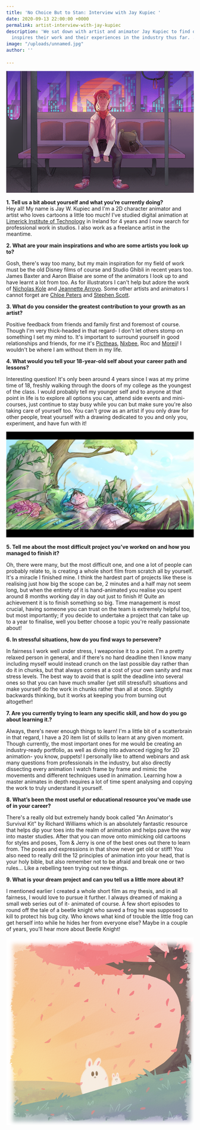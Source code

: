```yaml
---
title: 'No Choice But to Stan: Interview with Jay Kupiec '
date: 2020-09-13 22:00:00 +0000
permalink: artist-interview-with-jay-kupiec
description: 'We sat down with artist and animator Jay Kupiec to find out about what
  inspires their work and their experiences in the industry thus far. . '
image: "/uploads/unnamed.jpg"
author: ''

---
```

![](/uploads/static.png)

**1. Tell us a bit about yourself and what you’re currently doing?**  
Hey all! My name is Jay W. Kupiec and I'm a 2D character animator and artist who loves cartoons a little too much! I've studied digital animation at [Limerick Institute of Technology](https://lit.ie/) in Ireland for 4 years and I now search for professional work in studios. I also work as a freelance artist in the meantime.

**2. What are your main inspirations and who are some artists you look up to?**

Gosh, there's way too many, but my main inspiration for my field of work must be the old Disney films of course and Studio Ghibli in recent years too. James Baxter and Aaron Blaise are some of the animators I look up to and have learnt a lot from too. As for illustrators I can't help but adore the work of [Nicholas Kole](https://www.nicholaskole.art/) and [Jeannette Arroyo](http://jeannette-arroyo.com/). Some other artists and animators I cannot forget are [Chloe Peters](https://chlofolio.wixsite.com/portfolio) and [Stephen Scott](https://www.blindcoyote.com/).

**3. What do you consider the greatest contribution to your growth as an artist?**

Positive feedback from friends and family first and foremost of course. Though I'm very thick-headed in that regard- I don't let others stomp on something I set my mind to. It's important to surround yourself in good relationships and friends, for me it's [Pictheas](https://www.instagram.com/pictheas/), [Nixbee](https://www.instagram.com/artofnixbee/), Roc and [Moreii](https://www.instagram.com/moreiimakes/)! I wouldn't be where I am without them in my life.

**4. What would you tell your 18-year-old self about your career path and lessons?**

Interesting question! It's only been around 4 years since I was at my prime time of 18, freshly walking through the doors of my college as the youngest of the class. I would probably tell my younger self and to anyone at that point in life is to explore all options you can, attend side events and mini-courses, just continue to stay busy while you can but make sure you're also taking care of yourself too. You can't grow as an artist if you only draw for other people, treat yourself with a drawing dedicated to you and only you, experiment, and have fun with it!

![](/uploads/act3_medievalau.jpg)

**5. Tell me about the most difficult project you’ve worked on and how you managed to finish it?**

Oh, there were many, but the most difficult one, and one a lot of people can probably relate to, is creating a whole short film from scratch all by yourself. It's a miracle I finished mine. I think the hardest part of projects like these is realising just how big the scope can be, 2 minutes and a half may not seem long, but when the entirety of it is hand-animated you realise you spent around 8 months working day in day out just to finish it! Quite an achievement it is to finish something so big. Time management is most crucial, having someone you can trust on the team is extremely helpful too, but most importantly; if you decide to undertake a project that can take up to a year to finalise, well you better choose a topic you're really passionate about!

**6. In stressful situations, how do you find ways to persevere?**

In fairness I work well under stress, I weaponise it to a point. I'm a pretty relaxed person in general, and if there's no hard deadline then I know many including myself would instead crunch on the last possible day rather than do it in chunks, but that always comes at a cost of your own sanity and max stress levels. The best way to avoid that is split the deadline into several ones so that you can have much smaller (yet still stressful!) situations and make yourself do the work in chunks rather than all at once. Slightly backwards thinking, but it works at keeping you from burning out altogether!

**7. Are you currently trying to learn any specific skill, and how do you go about learning it.?**

Always, there's never enough things to learn! I'm a little bit of a scatterbrain in that regard, I have a 20 item list of skills to learn at any given moment. Though currently, the most important ones for me would be creating an industry-ready portfolio, as well as diving into advanced rigging for 2D animation- you know, puppets! I personally like to attend webinars and ask many questions from professionals in the industry, but also directly dissecting every animation I watch frame by frame and mimic the movements and different techniques used in animation. Learning how a master animates in depth requires a lot of time spent analysing and copying the work to truly understand it yourself.

**8. What’s been the most useful or educational resource you’ve made use of in your career?**

There's a really old but extremely handy book called "An Animator's Survival Kit" by Richard Williams which is an absolutely fantastic resource that helps dip your toes into the realm of animation and helps pave the way into master studies. After that you can move onto mimicking old cartoons for styles and poses, Tom & Jerry is one of the best ones out there to learn from. The poses and expressions in that show never get old or stiff! You also need to really drill the 12 principles of animation into your head, that is your holy bible, but also remember not to be afraid and break one or two rules... Like a rebelling teen trying out new things.

**9. What is your dream project and can you tell us a little more about it?**

I mentioned earlier I created a whole short film as my thesis, and in all fairness, I would love to pursue it further. I always dreamed of making a small web series out of it- animated of course. A few short episodes to round off the tale of a beetle knight who saved a frog he was supposed to kill to protect his bug city. Who knows what kind of trouble the little frog can get herself into while he hides her from everyone else? Maybe in a couple of years, you'll hear more about Beetle Knight!

![](/uploads/bunny.png)